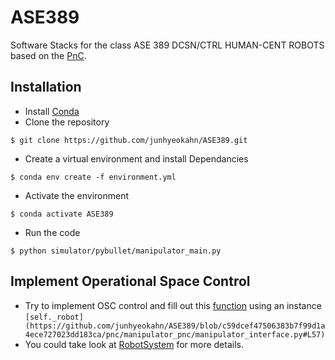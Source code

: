 # ASE389
Software Stacks for the class ASE 389 DCSN/CTRL HUMAN-CENT ROBOTS based on
the [PnC](https://github.com/junhyeokahn/PnC).


## Installation
- Install [Conda](https://docs.anaconda.com/anaconda/install/)
- Clone the repository
```
$ git clone https://github.com/junhyeokahn/ASE389.git
```
- Create a virtual environment and install Dependancies
```
$ conda env create -f environment.yml
```
- Activate the environment
```
$ conda activate ASE389
```
- Run the code
```
$ python simulator/pybullet/manipulator_main.py
```

## Implement Operational Space Control
- Try to implement OSC control and fill out this [function](https://github.com/junhyeokahn/ASE389/blob/c59dcef47506383b7f99d1a4ece727023dd183ca/pnc/manipulator_pnc/manipulator_interface.py#L57) using an instance ```[self._robot](https://github.com/junhyeokahn/ASE389/blob/c59dcef47506383b7f99d1a4ece727023dd183ca/pnc/manipulator_pnc/manipulator_interface.py#L57)```
- You could take look at [RobotSystem](https://github.com/junhyeokahn/ASE389/blob/main/pnc/robot_system/robot_system.py) for more details.

